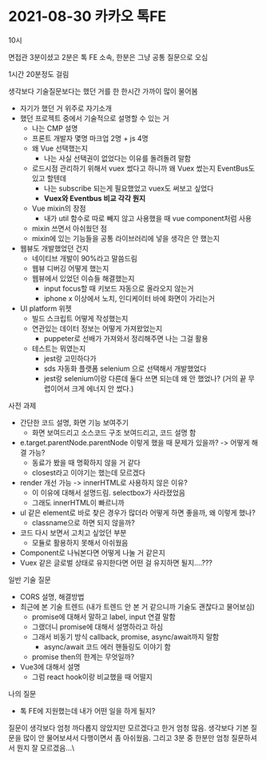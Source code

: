 # 2021-08-30 카카오 톡FE

10시

면접관 3분이셨고 2분은 톡 FE 소속, 한분은 그냥 공통 질문으로 오심

1시간 20분정도 걸림

생각보다 기술질문보다는 했던 거를 한 한시간 가까이 많이 물어봄

* 자기가 했던 거 위주로 자기소개
* 했던 프로젝트 중에서 기술적으로 설명할 수 있는 거
  * 나는 CMP 설명
  * 프론트 개발자 몇명 마크업 2명 + js 4명
  * 왜 Vue 선택했는지
    * 나는 사실 선택권이 없었다는 이유를 돌려돌려 말함
  * 로드시점 관리하기 위해서 vuex 썼다고 하니까 왜 Vuex 썼는지 EventBus도 있고 할텐데
    * 나는 subscribe 되는게 필요했었고 vuex도 써보고 싶었다
    * **Vuex와 Eventbus 비교 각각 뭔지**
  * Vue mixin의 장점&#x20;
    * 내가 util 함수로 따로 빼지 않고 사용했을 때 vue component처럼 사용
  * mixin 쓰면서 아쉬웠던 점
  * mixin에 있는 기능들을 공통 라이브러리에  넣을 생각은 안 했는지
* 웹뷰도 개발했었던 건지
  * 네이티브 개발이 90%라고 말씀드림
  * 웹뷰 디버깅 어떻게 했는지
  * 웹뷰에서 있었던 이슈들 해결했는지
    * input focus할 때 키보드 자동으로 올라오지 않는거
    * iphone x 이상에서 노치, 인디케이터 바에 화면이 가리는거
* UI platform 위젯
  * 빌드 스크립트 어떻게 작성했는지
  * 연관있는 데이터 정보는 어떻게 가져왔었는지
    * puppeter로 선배가 가져와서 정리해주면 나는 그걸 활용
  * 테스트는 뭐였는지
    * jest랑 고민하다가
    * sds 자동화 플랫폼 selenium 으로 선택해서 개발했었다
    * jest랑 selenium이랑 다른데 둘다 쓰면 되는데 왜 안 했었나? (거의 끝 무렵이어서 크게 에너지 안 썼다.)

사전 과제

* 간단한 코드 설명, 화면 기능 보여주기
  * 화면 보여드리고 소스코드 구조 보여드리고, 코드 설명 함
* e.target.parentNode.parentNode 이렇게 했을 때 문제가 있을까? -> 어떻게 해결 가능?
  * 동료가 봤을 때 명확하지 않을 거 같다
  * closest라고 이야기는 했는데 모르겠다
* render 개선 가능 ->  innerHTML로 사용하지 않은 이유?
  * 이 이유에 대해서 설명드림. selectbox가 사라졌었음
  * 그래도 innerHTML이 빠르니까
* ul 같은 element로 바로 찾은 경우가 많더라 어떻게 하면 좋을까, 왜 이렇게 했나?
  * classname으로 하면 되지 않을까?
* 코드 다시 보면서 고치고 싶었던 부분
  * 모듈로 활용하지 못해서 아쉬웠음
* Component로 나눠본다면 어떻게 나눌 거 같은지
* Vuex 같은 글로벌 상태로 유지한다면 어떤 걸 유지하면 될지....???

일반 기술 질문

* CORS 설명, 해결방법
* 최근에 본 기술 트렌드 (내가 트렌드 안 본 거 같으니까 기술도 괜찮다고 물어보심)
  * promise에 대해서 말하고 label, input 연결 말함
  * 그랬더니 promise에 대해서 설명하라고 하심
  * 그래서 비동기 방식 callback, promise, async/await까지 말함
    * async/await 코드 에러 핸들링도 이야기 함
  * promise then의 한계는 무엇일까?
* Vue3에 대해서 설명
  * 그럼 react hook이랑 비교했을 때 어떨지

나의 질문

* 톡 FE에 지원했는데 내가 어떤 일을 하게 될지?



질문이 생각보다 엄청 까다롭지 않았지만 모르겠다고 한거 엄청 많음. 생각보다 기본 질문을 많이 안 물어보셔서 다행이면서 좀 아쉬웠음. 그리고 3분 중 한분만 엄청 질문하셔서 뭔지 잘 모르겠음...\
